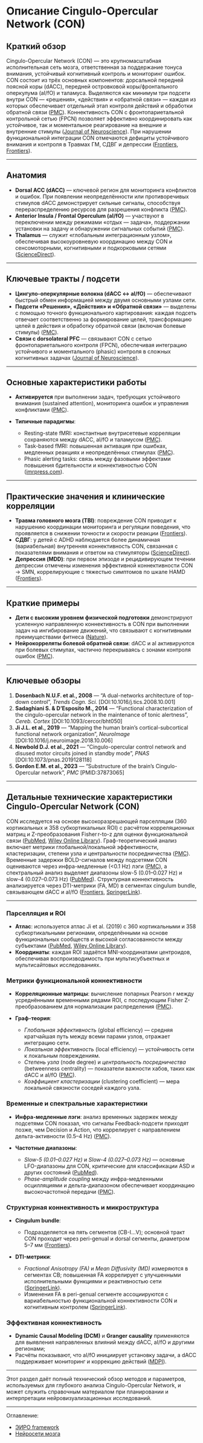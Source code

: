 # Описание Cingulo-Opercular Network (CON) 


## Краткий обзор

Cingulo-Opercular Network (CON) — это крупномасштабная исполнительная сеть мозга, ответственная за поддержание тонуса внимания, устойчивый когнитивный контроль и мониторинг ошибок. CON состоит из трёх основных компонентов: дорсальной передней поясной коры (dACC), передней островковой коры/фронтального оперкулума (aI/fO) и таламуса. Выделяются как минимум три подсети внутри CON — «решения», «действия» и «обратной связи» — каждая из которых обеспечивает отдельный этап контроля действий и обработки обратной связи ([PMC][1]). Коннективность CON с фронтопариетальной контрольной сетью (FPCN) позволяет эффективно координировать как устойчивое, так и моментальное реагирование на внешние и внутренние стимулы ([Journal of Neuroscience][2]). При нарушении функциональной интеграции CON отмечаются дефициты устойчивого внимания и контроля в Травмах ГМ, СДВГ и депрессии ([Frontiers][3], [Frontiers][4]).

---

## Анатомия

* **Dorsal ACC (dACC)** — ключевой регион для мониторинга конфликтов и ошибок. При появлении неопределённости или противоречивых стимулов dACC демонстрирует сильные сигналы, способствуя перераспределению ресурсов для разрешения конфликта ([PMC][1]).
* **Anterior Insula / Frontal Operculum (aI/fO)** — участвуют в переключении между режимами «отдых — задача», поддержании установки на задачу и обнаружении сигнальных событий ([PMC][1]).
* **Thalamus** — служит «глобальным интеграционным узлом», обеспечивая высокоуровневую координацию между CON и сенсомоторными, когнитивными и подкорковыми сетями ([ScienceDirect][5]).

---

## Ключевые тракты / подсети

* **Цингуло-оперкулярные волокна (dACC ↔ aI/fO)** — обеспечивают быстрый обмен информацией между двумя основными узлами сети.
* **Подсети «Решения», «Действия» и «Обратной связи»** — выделены с помощью точного функционального картирования: каждая подсеть отвечает соответственно за формирование целей, трансформацию целей в действия и обработку обратной связи (включая болевые стимулы) ([PMC][1]).
* **Связи с dorsolateral PFC** — связывают CON с сетью фронтопариетального контроля (FPCN), обеспечивая интеграцию устойчивого и моментального (phasic) контроля в сложных когнитивных задачах ([Journal of Neuroscience][2]).

---

## Основные характеристики работы

* **Активируется** при выполнении задач, требующих устойчивого внимания (sustained attention), мониторинга ошибок и управления конфликтами ([PMC][1]).
* **Типичные парадигмы**:

  * Resting-state fMRI: константные внутрисетевые корреляции сохраняются между dACC, aI/fO и таламусом ([PMC][1]).
  * Task-based fMRI: повышенная активация при ошибках, медленных реакциях и неопределённых стимулах ([PMC][1]).
  * Phasic alerting tasks: связь между фазовыми эффектами повышения бдительности и коннективностью CON ([imrpress.com][6]).

---

## Практические значения и клинические корреляции

* **Травма головного мозга (TBI)**: повреждение CON приводит к нарушению координации мониторинга и регуляции поведения, что проявляется в снижении точности и скорости реакции ([Frontiers][3]).
* **СДВГ**: у детей с ADHD наблюдается более динамичная (вариабельная) внутренняя коннективность CON, связанная с показателями внимания и ответом на стимуляторы ([ScienceDirect][7]).
* **Депрессия (MDD)**: при первом эпизоде и рецидивирующем течении депрессии отмечены изменения эффективной коннективности CON → SMN, коррелирующие с тяжестью симптомов по шкале HAMD ([Frontiers][4]).

---

## Краткие примеры

* **Дети с высоким уровнем физической подготовки** демонстрируют усиленную направленную коннективность в CON при выполнении задач на ингибирование движений, что связывают с когнитивными преимуществами фитнеса ([Nature][8]).
* **Нейрокорреляты болевой обратной связи**: dACC и aI активируются при болевых стимулах, частично перекрываясь с зонами контроля ошибок ([PMC][1]).

---

## Ключевые обзоры

1. **Dosenbach N.U.F. et al., 2008** — “A dual-networks architecture of top-down control”, *Trends Cogn. Sci.* \[DOI:10.1016/j.tics.2008.10.001]
2. **Sadaghiani S. & D’Esposito M., 2014** — “Functional characterization of the cingulo-opercular network in the maintenance of tonic alertness”, *Cereb. Cortex* \[DOI:10.1093/cercor/bht050]
3. **Ji J.L. et al., 2019** — “Mapping the human brain’s cortical-subcortical functional network organization”, *NeuroImage* \[DOI:10.1016/j.neuroimage.2018.10.006]
4. **Newbold D.J. et al., 2021** — “Cingulo-opercular control network and disused motor circuits joined in standby mode”, *PNAS* \[DOI:10.1073/pnas.2019128118]
5. **Gordon E.M. et al., 2023** — “Substructure of the brain’s Cingulo-Opercular network”, *PMC* \[PMID:37873065]


[1]: https://pmc.ncbi.nlm.nih.gov/articles/PMC10592749/ "Substructure of the brain’s Cingulo-Opercular network - PMC"
[2]: https://www.jneurosci.org/content/43/7/1225 "Cingulo-Opercular Subnetworks Motivate Frontoparietal ..."
[3]: https://www.frontiersin.org/journals/human-neuroscience/articles/10.3389/fnhum.2021.788091/full "Cingulo-Opercular and Frontoparietal Network Control of Effort and ..."
[4]: https://www.frontiersin.org/journals/neuroscience/articles/10.3389/fnins.2023.1308551/pdf "[PDF] Distinct resting-state effective connectivity of large-scale networks in ..."
[5]: https://www.sciencedirect.com/science/article/abs/pii/S0306452224005451 "Thalamus and its functional connections with cortical regions ..."
[6]: https://www.imrpress.com/journal/JIN/22/3/10.31083/j.jin2203074/htm "Exploring the Lifelong Changes of Interaction between Cingulo ..."
[7]: https://www.sciencedirect.com/science/article/pii/S2451902224003434 "Reconfiguration of functional brain network organization and ..."
[8]: https://www.nature.com/articles/s41598-024-72074-y "Cognitive benefits of higher cardiorespiratory fitness in ... - Nature"

---


## Детальные технические характеристики Cingulo-Opercular Network (CON)

CON исследуется на основе высокоразрешающей парселляции (360 кортикальных и 358 субкортикальных ROI) с расчётом корреляционных матриц и Z-преобразования Fisher r-to-z для оценки функциональной связи ([PubMed][9], [Wiley Online Library][10]). Граф-теоретический анализ включает метрики глобальной/локальной эффективности, кластеризации, степени узла и центральности посредничества ([PMC][11]). Временные задержки BOLD-сигналов между подсетями CON оцениваются через инфра-медленные (<0.1 Hz) лэги ([PMC][12]), а спектральный анализ выделяет диапазоны slow-5 (0.01–0.027 Hz) и slow-4 (0.027–0.073 Hz) ([PubMed][13]). Структурная коннективность анализируется через DTI-метрики (FA, MD) в сегментах cingulum bundle, связывающем dACC и aI/fO ([Frontiers][14], [SpringerLink][15]).

---

### Парселляция и ROI

* **Атлас**: используется атлас Ji et al. (2019) с 360 кортикальными и 358 субкортикальными регионами, определёнными на основе функциональных сообществ и высокой согласованности между субъектами ([PubMed][9], [Wiley Online Library][10]).
* **Координаты**: каждая ROI задаётся MNI-координатами центроидов, обеспечивая воспроизводимость при мультисубъектных и мультисайтовых исследованиях.

### Метрики функциональной коннективности

* **Корреляционные матрицы**: вычисление попарных Pearson r между усреднёнными временными рядами ROI, с последующим Fisher Z-преобразованием для нормализации распределения ([PMC][12]).
* **Граф-теория**:

  * *Глобальная эффективность* (global efficiency) — средняя кратчайшая путь между всеми парами узлов, отражает интеграцию сети.
  * *Локальная эффективность* (local efficiency) — устойчивость сети к локальным повреждениям.
  * *Степень узла* (node degree) и *центральность посредничества* (betweenness centrality) — показатели важности хабов, таких как dACC и aI/fO ([PMC][11]).
  * *Коэффициент кластеризации* (clustering coefficient) — мера локальной связности соседей каждого узла.

### Временные и спектральные характеристики

* **Инфра-медленные лэги**: анализ временных задержек между подсетями CON показал, что сигналы Feedback-подсети приходят позже, чем Decision и Action, что коррелирует с направлением дельта-активности (0.5–4 Hz) ([PMC][12]).
* **Частотные диапазоны**:

  * *Slow-5 (0.01–0.027 Hz)* и *Slow-4 (0.027–0.073 Hz)* — основные LFO-диапазоны для CON, критические для классификации ASD и других состояний ([PubMed][13]).
  * *Phase-amplitude coupling* между инфра-медленными осцилляциями и дельта-диапазоном обеспечивает координацию высокочастотной передачи ([PMC][12]).

### Структурная коннективность и микроструктура

* **Cingulum bundle**:

  * Подразделяется на пять сегментов (CB-I…V); основной тракт CON проходит через peri-genual и dorsal сегменты, диаметром 5–7 мм ([Frontiers][14]).
* **DTI-метрики**:

  * *Fractional Anisotropy (FA)* и *Mean Diffusivity (MD)* измеряются в сегментах CB; повышенная FA коррелирует с улучшенными исполнительными функциями и реактивностью сети ([SpringerLink][15]).
  * Изменения FA в peri-genual сегменте ассоциируются с вариабельностью функциональной коннективности CON и когнитивным контролем ([SpringerLink][15]).

### Эффективная коннективность

* **Dynamic Causal Modeling (DCM)** и **Granger causality** применяются для выявления направленных влияний между dACC, aI/fO и другими регионами;
* Расчёты показывают, что aI/fO инициирует установку задачи, а dACC поддерживает мониторинг и коррекцию действий ([MDPI][16]).

---

Этот раздел даёт полный технический обзор методов и параметров, используемых для глубокого анализа Cingulo-Opercular Network, и может служить справочным материалом при планировании и интерпретации нейровизуализационных исследований.

[9]: https://pubmed.ncbi.nlm.nih.gov/30291974/ "Mapping the human brain's cortical-subcortical functional network ..."
[10]: https://onlinelibrary.wiley.com/doi/full/10.1002/hbm.26453 "Human Brain Mapping | Neuroimaging Journal | Wiley Online Library"
[11]: https://pmc.ncbi.nlm.nih.gov/articles/PMC4505838/ "Fronto-parietal and cingulo-opercular network integrity and ..."
[12]: https://pmc.ncbi.nlm.nih.gov/articles/PMC10592749/ "Substructure of the brain's Cingulo-Opercular network - PMC"
[13]: https://pubmed.ncbi.nlm.nih.gov/26148789/ "Multivariate classification of autism spectrum disorder ... - PubMed"
[14]: https://www.frontiersin.org/journals/neuroanatomy/articles/10.3389/fnana.2016.00084/full "Segmentation of the Cingulum Bundle in the Human Brain - Frontiers"
[15]: https://link.springer.com/article/10.1007/s00429-024-02812-5 "Structural and functional connectivity associations with anterior ..."
[16]: https://www.mdpi.com/1422-0067/24/10/9083 "Connecting Circuits with Networks in Addiction Neuroscience - MDPI"

---


Оглавление:

- [ЭИРО framework](/README.md)
- [Нейросети мозга](/brain-networks/README.md)
